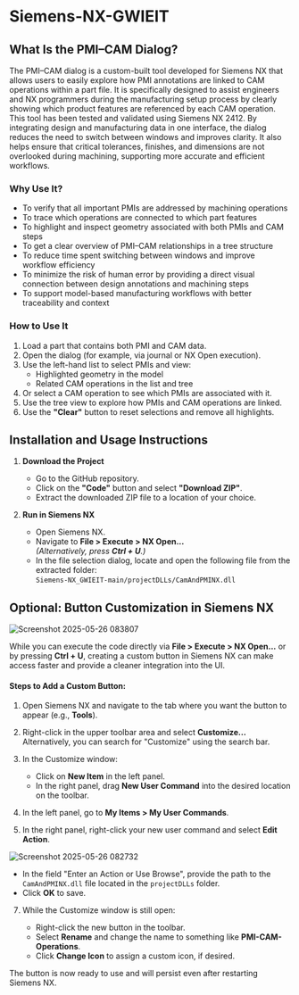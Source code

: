 # Siemens-NX-GWIEIT

## What Is the PMI–CAM Dialog?

The PMI–CAM dialog is a custom-built tool developed for Siemens NX that allows users to easily explore how PMI annotations are linked to CAM operations within a part file. It is specifically designed to assist engineers and NX programmers during the manufacturing setup process by clearly showing which product features are referenced by each CAM operation. This tool has been tested and validated using Siemens NX 2412. By integrating design and manufacturing data in one interface, the dialog reduces the need to switch between windows and improves clarity. It also helps ensure that critical tolerances, finishes, and dimensions are not overlooked during machining, supporting more accurate and efficient workflows.

### Why Use It?

- To verify that all important PMIs are addressed by machining operations  
- To trace which operations are connected to which part features  
- To highlight and inspect geometry associated with both PMIs and CAM steps  
- To get a clear overview of PMI–CAM relationships in a tree structure  
- To reduce time spent switching between windows and improve workflow efficiency  
- To minimize the risk of human error by providing a direct visual connection between design annotations and machining steps  
- To support model-based manufacturing workflows with better traceability and context  

### How to Use It

1. Load a part that contains both PMI and CAM data.
2. Open the dialog (for example, via journal or NX Open execution).
3. Use the left-hand list to select PMIs and view:
   - Highlighted geometry in the model
   - Related CAM operations in the list and tree
4. Or select a CAM operation to see which PMIs are associated with it.
5. Use the tree view to explore how PMIs and CAM operations are linked.
6. Use the **"Clear"** button to reset selections and remove all highlights.

## Installation and Usage Instructions

1. **Download the Project**  
   - Go to the GitHub repository.  
   - Click on the **"Code"** button and select **"Download ZIP"**.  
   - Extract the downloaded ZIP file to a location of your choice.

2. **Run in Siemens NX**  
   - Open Siemens NX.  
   - Navigate to **File > Execute > NX Open...**  
     *(Alternatively, press **Ctrl + U**.)*
   - In the file selection dialog, locate and open the following file from the extracted folder:  
     `Siemens-NX_GWIEIT-main/projectDLLs/CamAndPMINX.dll`  

## Optional: Button Customization in Siemens NX
![Screenshot 2025-05-26 083807](https://github.com/user-attachments/assets/e9a2b483-2b2c-49a2-852e-5c1dcb01ccab)

While you can execute the code directly via **File > Execute > NX Open...** or by pressing **Ctrl + U**, creating a custom button in Siemens NX can make access faster and provide a cleaner integration into the UI.

#### Steps to Add a Custom Button:

1. Open Siemens NX and navigate to the tab where you want the button to appear (e.g., **Tools**).
2. Right-click in the upper toolbar area and select **Customize...**
   Alternatively, you can search for "Customize" using the search bar.
3. In the Customize window:

   * Click on **New Item** in the left panel.
   * In the right panel, drag **New User Command** into the desired location on the toolbar.
4. In the left panel, go to **My Items > My User Commands**.
5. In the right panel, right-click your new user command and select **Edit Action**.
   
![Screenshot 2025-05-26 082732](https://github.com/user-attachments/assets/18c3d3f3-73d3-4418-a9f1-db159e8a4c61)

   * In the field "Enter an Action or Use Browse", provide the path to the `CamAndPMINX.dll` file located in the `projectDLLs` folder.
   * Click **OK** to save.
7. While the Customize window is still open:

   * Right-click the new button in the toolbar.
   * Select **Rename** and change the name to something like **PMI-CAM-Operations**.
   * Click **Change Icon** to assign a custom icon, if desired.

The button is now ready to use and will persist even after restarting Siemens NX.
